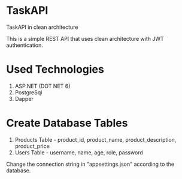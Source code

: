 # TaskAPI
TaskAPI in clean architecture

This is a simple REST API that uses clean architecture with JWT authentication.

# Used Technologies
1. ASP.NET (DOT NET 6)
2. PostgreSql
3. Dapper

# Create Database Tables

  1. Products Table - product_id, product_name, product_description, product_price
  2. Users Table - username, name, age, role, password
 
 Change the connection string in "appsettings.json" according to the database.
